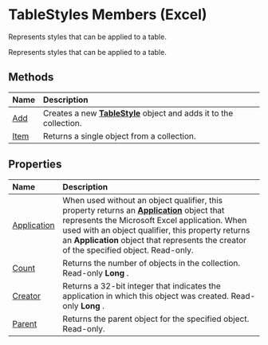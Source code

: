 
# TableStyles Members (Excel)
Represents styles that can be applied to a table.

Represents styles that can be applied to a table.


## Methods



|**Name**|**Description**|
|:-----|:-----|
|[Add](90f8f3ff-91e5-c2c5-f3c6-b19ec174270f.md)|Creates a new  **[TableStyle](191a5c2c-ecf4-f88a-1639-be7ee9c369c3.md)** object and adds it to the collection.|
|[Item](32d7fb2e-5755-0e1a-5e9a-8f85a706acee.md)|Returns a single object from a collection.|

## Properties



|**Name**|**Description**|
|:-----|:-----|
|[Application](9f1c7dc1-78ed-fc6a-0740-16aa57e24381.md)|When used without an object qualifier, this property returns an  **[Application](19b73597-5cf9-4f56-8227-b5211f657f6f.md)** object that represents the Microsoft Excel application. When used with an object qualifier, this property returns an **Application** object that represents the creator of the specified object. Read-only.|
|[Count](b479e873-ba0f-462b-a7a7-dcacf0eb6298.md)|Returns the number of objects in the collection. Read-only  **Long** .|
|[Creator](dc129be8-a2d9-b194-8759-88298470afe7.md)|Returns a 32-bit integer that indicates the application in which this object was created. Read-only  **Long** .|
|[Parent](fb11ce4c-e2cd-3638-cad7-90df41085a23.md)|Returns the parent object for the specified object. Read-only.|
